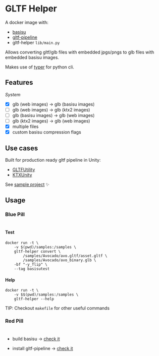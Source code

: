 # GLTF Helper

A docker image with:
- [basisu](https://github.com/BinomialLLC/basis_universal)
- [gltf-pipeline](https://github.com/CesiumGS/gltf-pipeline)
- gltf-helper `lib/main.py`

Allows converting gltf/glb files with embedded jpgs/pngs to glb files with embedded basisu images.

Makes use of [typer](https://github.com/tiangolo/typer) for python cli.

## Features
*System*
- [x] glb (web images) -> glb (basisu images)
- [ ] glb (web images) -> glb (ktx2 images)
- [ ] glb (basisu images) -> glb (web images)
- [ ] glb (ktx2 images) -> glb (web images)
- [x] multiple files
- [x] custom basisu compression flags

## Use cases

Built for production ready gltf pipeline in Unity:
- [GLTFUtility](https://github.com/Siccity/GLTFUtility) 
- [KTXUnity](https://github.com/atteneder/KtxUnity)

See [sample project](https://github.com/daverin/glTF-universal-tex-unity-demo) ✨

## Usage 

### **Blue Pill**
#

#### Test
```
docker run -t \
    -v $(pwd)/samples:/samples \
    gltf-helper convert \
        /samples/Avocado/avo.gltf/asset.gltf \
        /samples/Avocado/avo_binary.glb \
    -bf "-y_flip" \
    --tag basisutest
```

#### Help 

```
docker run -t \
    -v $$(pwd)/samples:/samples \
    gltf-helper --help
```

TIP: Checkout `makefile` for other useful commands

### **Red Pill**
#

 - build basisu -> [check it]("https://github.com/BinomialLLC/basis_universal#command-line-compression-tool")

 - install gltf-pipeline -> [check it]("https://github.com/CesiumGS/gltf-pipeline#getting-started")